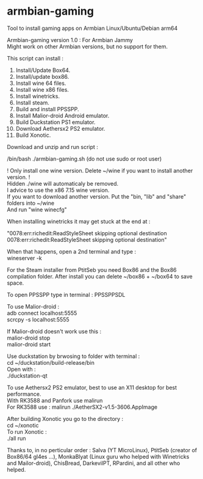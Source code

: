 # armbian-gaming  
Tool to install gaming apps on Armbian Linux/Ubuntu/Debian arm64  

Armbian-gaming version 1.0 : For Armbian Jammy   
Might work on other Armbian versions, but no support for them.  

This script can install :  
1. Install/Update Box64.  
2. Install/update box86.  
3. Install wine 64 files.  
4. Install wine x86 files.  
5. Install winetricks.  
6. Install steam.  
7. Build and install PPSSPP.  
8. Install Malior-droid Android emulator.  
9. Build Duckstation PS1 emulator.  
10. Download Aethersx2 PS2 emulator.  
11. Build Xonotic.  

Download and unzip and run script :  

/bin/bash ./armbian-gaming.sh (do not use sudo or root user)  


! Only install one wine version. Delete ~/wine if you want to install another version. !  
Hidden ./wine will automaticaly be removed.   
I advice to use the x86 7.15 wine version.  
If you want to download another version. Put the "bin, "lib" and "share" folders into ~/wine  
And run "wine winecfg"  

When installing winetricks it may get stuck at the end at :   

"0078:err:richedit:ReadStyleSheet skipping optional destination  
0078:err:richedit:ReadStyleSheet skipping optional destination"  

When that happens, open a 2nd terminal and type :   
  wineserver -k  

For the Steam installer from PtitSeb you need Box86 and the Box86 compilation folder. After install you can delete ~/box86 + ~/box64 to save space.  

To open PPSSPP type in terminal :
PPSSPPSDL

To use Malior-droid :  
  adb connect localhost:5555  
  scrcpy -s localhost:5555  
  
If Malior-droid doesn't work use this :  
  malior-droid stop  
  malior-droid start  
  
Use duckstation by brwosing to folder with terminal :  
cd ~/duckstation/build-release/bin  
Open with :  
./duckstation-qt  
 
To use Aethersx2 PS2 emulator, best to use an X11 desktop for best performance.  
With RK3588 and Panfork use malirun  
For RK3588 use : malirun ./AetherSX2-v1.5-3606.AppImage  
 
 
After building Xonotic you go to the directory :   
  cd ~/xonotic  
To run Xonotic :  
  ./all run  
  
Thanks to, in no perticular order : Salva (YT MicroLinux), PtitSeb (creator of Box86/64 gl4es ...), MonkaBlyat (Linux guru who helped with Winetricks and Mailor-droid), ChisBread, DarkevilPT, RPardini, and all other who helped.  
